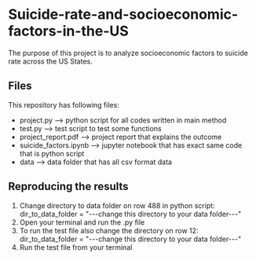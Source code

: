# Suicide-rate-and-socioeconomic-factors-in-the-US
The purpose of this project is to analyze socioeconomic factors to suicide rate across the US States. 

## Files

This repository has following files:
* project.py              --> python script for all codes written in main method
* test.py                 --> test script to test some functions
* project_report.pdf      --> project report that explains the outcome
* suicide_factors.ipynb   --> jupyter notebook that has exact same code that is python script
* data                    --> data folder that has all csv format data

## Reproducing the results
1) Change directory to data folder on row 488 in python script: <br /> dir_to_data_folder = "---change this directory to your data folder---"
2) Open your terminal and run the .py file 
3) To run the test file also change the directory on row 12: <br /> dir_to_data_folder = "---change this directory to your data folder---"
4) Run the test file from your terminal
